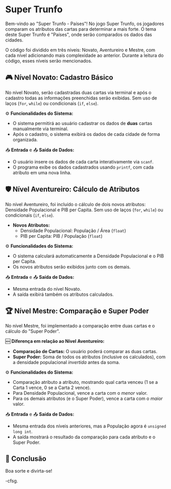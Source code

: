 # Super Trunfo 

Bem-vindo ao "Super Trunfo - Países"! No jogo Super Trunfo, os jogadores comparam os atributos das cartas para determinar a mais forte. O tema deste Super Trunfo é "Países", onde serão comparados os dados das cidades.

O código foi dividido em três níveis: Novato, Aventureiro e Mestre, com cada nível adicionando mais complexidade ao anterior. Durante a leitura do código, esses níveis serão mencionados. 

## 🎮 Nível Novato: Cadastro Básico

No nível Novato, serão cadastradas duas cartas via terminal e após o cadastro todas as informações preenchidas serão exibidas. 
Sem uso de laços (`for`, `while`) ou condicionais (`if`, `else`).

⚙️ **Funcionalidades do Sistema:**

*   O sistema permitirá ao usuário cadastrar os dados de **duas** cartas manualmente via terminal.
*   Após o cadastro, o sistema exibirá os dados de cada cidade de forma organizada.

📥 **Entrada** e 📤 **Saída de Dados:**

*   O usuário insere os dados de cada carta interativamente via `scanf`.
*   O programa exibe os dados cadastrados usando `printf`, com cada atributo em uma nova linha.

## 🛡️ Nível Aventureiro: Cálculo de Atributos

No nível Aventureiro, foi incluído o cálculo de dois novos atributos: Densidade Populacional e PIB per Capita.
Sem uso de laços (`for`, `while`) ou condicionais (`if`, `else`).

*   **Novos Atributos:**
    *   Densidade Populacional: População / Área (`float`)
    *   PIB per Capita: PIB / População (`float`)

⚙️ **Funcionalidades do Sistema:**

*   O sistema calculará automaticamente a Densidade Populacional e o PIB per Capita.
*   Os novos atributos serão exibidos junto com os demais.

📥 **Entrada** e 📤 **Saída de Dados:**

*   Mesma entrada do nível Novato.
*   A saída exibirá também os atributos calculados.

## 🏆 Nível Mestre: Comparação e Super Poder

No nível Mestre, foi implementado a comparação entre duas cartas e o cálculo do "Super Poder".

🆕 **Diferença em relação ao Nível Aventureiro:**

*   **Comparação de Cartas:** O usuário poderá comparar as duas cartas.
*   **Super Poder:** Soma de todos os atributos (inclusive os calculados), com a densidade populacional *invertida* antes da soma.

⚙️ **Funcionalidades do Sistema:**

*   Comparação atributo a atributo, mostrando qual carta venceu (1 se a Carta 1 vence, 0 se a Carta 2 vence).
*   Para Densidade Populacional, vence a carta com o *menor* valor.
*   Para os demais atributos (e o Super Poder), vence a carta com o *maior* valor.

📥 **Entrada** e 📤 **Saída de Dados:**

*   Mesma entrada dos níveis anteriores, mas a População agora é `unsigned long int`.
*   A saída mostrará o resultado da comparação para cada atributo e o Super Poder.


## 🏁 Conclusão

 Boa sorte e divirta-se!

-cfsg.
